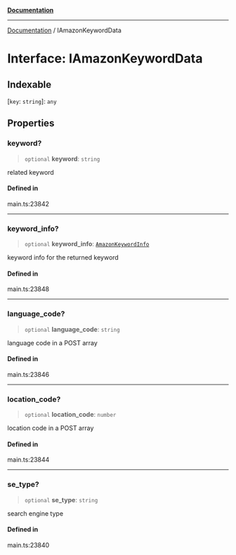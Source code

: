 [**Documentation**](../README.md)

***

[Documentation](../README.md) / IAmazonKeywordData

# Interface: IAmazonKeywordData

## Indexable

 \[`key`: `string`\]: `any`

## Properties

### keyword?

> `optional` **keyword**: `string`

related keyword

#### Defined in

main.ts:23842

***

### keyword\_info?

> `optional` **keyword\_info**: [`AmazonKeywordInfo`](../classes/AmazonKeywordInfo.md)

keyword info for the returned keyword

#### Defined in

main.ts:23848

***

### language\_code?

> `optional` **language\_code**: `string`

language code in a POST array

#### Defined in

main.ts:23846

***

### location\_code?

> `optional` **location\_code**: `number`

location code in a POST array

#### Defined in

main.ts:23844

***

### se\_type?

> `optional` **se\_type**: `string`

search engine type

#### Defined in

main.ts:23840
